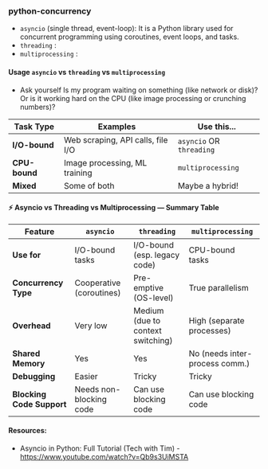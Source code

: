 ### python-concurrency

- `asyncio` (single thread, event-loop): It is a Python library used for concurrent programming using coroutines, event loops, and tasks.
- `threading` :
- `multiprocessing` :


#### Usage `asyncio` vs `threading` vs `multiprocessing`

- Ask yourself
Is my program waiting on something (like network or disk)? Or is it working hard on the CPU (like image processing or crunching numbers)?

| **Task Type** | **Examples**                          | **Use this...**                              |
|---------------|---------------------------------------|----------------------------------------------|
| **I/O-bound** | Web scraping, API calls, file I/O     |  `asyncio` OR `threading`                    |
| **CPU-bound** | Image processing, ML training         | `multiprocessing`                            |
| **Mixed**     | Some of both                          | Maybe a hybrid!                              |



#### ⚡ Asyncio vs Threading vs Multiprocessing — Summary Table

| Feature                 | `asyncio`                          | `threading`                          | `multiprocessing`                     |
|-------------------------|------------------------------------|--------------------------------------|---------------------------------------|
| **Use for**             | I/O-bound tasks                    | I/O-bound (esp. legacy code)         | CPU-bound tasks                       |
| **Concurrency Type**    | Cooperative (coroutines)           | Pre-emptive (OS-level)               | True parallelism                      |
| **Overhead**            | Very low                           | Medium (due to context switching)    | High (separate processes)             |
| **Shared Memory**       | Yes                                | Yes                                  | No (needs inter-process comm.)        |
| **Debugging**           | Easier                             | Tricky                               | Tricky                                |
| **Blocking Code Support** | Needs non-blocking code           | Can use blocking code                | Can use blocking code                |






#### Resources:
- Asyncio in Python: Full Tutorial (Tech with Tim) - https://www.youtube.com/watch?v=Qb9s3UiMSTA
 